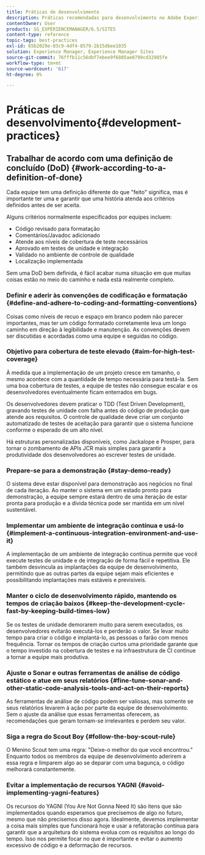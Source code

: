 ```yaml
---
title: Práticas de desenvolvimento
description: Práticas recomendadas para desenvolvimento no Adobe Experience Manager.
contentOwner: User
products: SG_EXPERIENCEMANAGER/6.5/SITES
content-type: reference
topic-tags: best-practices
exl-id: 65b2029e-03c9-4df4-8579-2b15dbee1035
solution: Experience Manager, Experience Manager Sites
source-git-commit: 76fffb11c56dbf7ebee9f6805ae0799cd32985fe
workflow-type: tm+mt
source-wordcount: '617'
ht-degree: 0%

---
```


# Práticas de desenvolvimento{#development-practices}

## Trabalhar de acordo com uma definição de concluído (DoD) {#work-according-to-a-definition-of-done}

Cada equipe tem uma definição diferente do que &quot;feito&quot; significa, mas é importante ter uma e garantir que uma história atenda aos critérios definidos antes de ser aceita.

Alguns critérios normalmente especificados por equipes incluem:

* Código revisado para formatação
* Comentários/Javadoc adicionado
* Atende aos níveis de cobertura de teste necessários
* Aprovado em testes de unidade e integração
* Validado no ambiente de controle de qualidade
* Localização implementada

Sem uma DoD bem definida, é fácil acabar numa situação em que muitas coisas estão no meio do caminho e nada está realmente completo.

### Definir e aderir às convenções de codificação e formatação {#define-and-adhere-to-coding-and-formatting-conventions}

Coisas como níveis de recuo e espaço em branco podem não parecer importantes, mas ter um código formatado corretamente leva um longo caminho em direção à legibilidade e manutenção. As convenções devem ser discutidas e acordadas como uma equipe e seguidas no código.

### Objetivo para cobertura de teste elevado  {#aim-for-high-test-coverage}

À medida que a implementação de um projeto cresce em tamanho, o mesmo acontece com a quantidade de tempo necessária para testá-la. Sem uma boa cobertura de testes, a equipe de testes não consegue escalar e os desenvolvedores eventualmente ficam enterrados em bugs.

Os desenvolvedores devem praticar o TDD (Test Driven Development), gravando testes de unidade com falha antes do código de produção que atende aos requisitos. O controle de qualidade deve criar um conjunto automatizado de testes de aceitação para garantir que o sistema funcione conforme o esperado de um alto nível.

Há estruturas personalizadas disponíveis, como Jackalope e Prosper, para tornar o zombamento de APIs JCR mais simples para garantir a produtividade dos desenvolvedores ao escrever testes de unidade.

### Prepare-se para a demonstração {#stay-demo-ready}

O sistema deve estar disponível para demonstração aos negócios no final de cada iteração. Ao manter o sistema em um estado pronto para demonstração, a equipe sempre estará dentro de uma iteração de estar pronta para produção e a dívida técnica pode ser mantida em um nível sustentável.

### Implementar um ambiente de integração contínua e usá-lo {#implement-a-continuous-integration-environment-and-use-it}

A implementação de um ambiente de integração contínua permite que você execute testes de unidade e de integração de forma fácil e repetitiva. Ele também desvincula as implantações da equipe de desenvolvimento, permitindo que as outras partes da equipe sejam mais eficientes e possibilitando implantações mais estáveis e previsíveis.

### Manter o ciclo de desenvolvimento rápido, mantendo os tempos de criação baixos {#keep-the-development-cycle-fast-by-keeping-build-times-low}

Se os testes de unidade demorarem muito para serem executados, os desenvolvedores evitarão executá-los e perderão o valor. Se levar muito tempo para criar o código e implantá-lo, as pessoas o farão com menos frequência. Tornar os tempos de criação curtos uma prioridade garante que o tempo investido na cobertura de testes e na infraestrutura de CI continue a tornar a equipe mais produtiva.

### Ajuste o Sonar e outras ferramentas de análise de código estático e atue em seus relatórios {#fine-tune-sonar-and-other-static-code-analysis-tools-and-act-on-their-reports}

As ferramentas de análise de código podem ser valiosas, mas somente se seus relatórios levarem à ação por parte da equipe de desenvolvimento. Sem o ajuste da análise que essas ferramentas oferecem, as recomendações que geram tornam-se irrelevantes e perdem seu valor.

### Siga a regra do Scout Boy {#follow-the-boy-scout-rule}

O Menino Scout tem uma regra: &quot;Deixe-o melhor do que você encontrou.&quot; Enquanto todos os membros da equipe de desenvolvimento aderirem a essa regra e limparem algo ao se deparar com uma bagunça, o código melhorará constantemente.

### Evitar a implementação de recursos YAGNI {#avoid-implementing-yagni-features}

Os recursos do YAGNI (You Are Not Gonna Need It) são itens que são implementados quando esperamos que precisemos de algo no futuro, mesmo que não precisemos disso agora. Idealmente, devemos implementar a coisa mais simples que funcionará hoje e usar a refatoração contínua para garantir que a arquitetura do sistema evolua com os requisitos ao longo do tempo. Isso nos permite focar no que é importante e evitar o aumento excessivo de código e a deformação de recursos.
